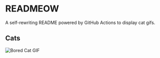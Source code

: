 # READMEOW

A self-rewriting README powered by GitHub Actions to display cat gifs.

## Cats

![Bored Cat GIF](https://media3.giphy.com/media/v1.Y2lkPTlhY2QwMmRha3NlOGs0Nm1yYzJ2aW5hc3plem8xeW00ang0eGdkb2UxZ2Q4MTE2ZyZlcD12MV9naWZzX3NlYXJjaCZjdD1n/mlvseq9yvZhba/200.gif)
